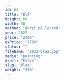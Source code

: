 ```yaml
---
id: 63
title: "Blå"
height: 60
width: 50
method: "Akryl på lærred"
year: 2022
price: "2300"
exPrice: "1700"
status: ""
fileName: "2022-blaa.jpg"
medie: "painting"
draft: "False"
slug: "blaa"
weight: "350"
---
```

